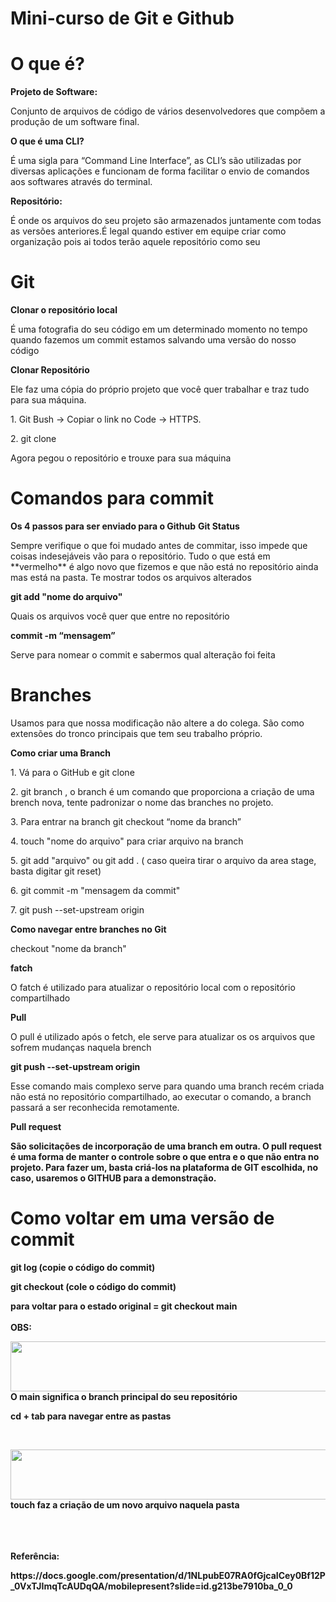 # Mini-curso de Git e Github

  <h1> O que é? </h1>
    <strong> Projeto de Software: </strong>
      <p> Conjunto de arquivos de código de vários desenvolvedores que compõem a produção de um software final. </p>
    <strong>O que é uma CLI?</strong>
      <p> É uma sigla para “Command Line Interface”, as CLI’s são utilizadas por diversas aplicações e funcionam de forma facilitar o envio de comandos aos softwares         através do terminal. </p>
    <strong>Repositório:</strong>
      <p> É onde os arquivos do seu projeto são armazenados juntamente com todas as versões anteriores.É legal quando estiver em equipe criar como organização pois ai todos terão aquele repositório como seu </p>
  
  <h1> Git </h1>
    <strong> Clonar o repositório local</strong>
      <p> É uma fotografia do seu código em um determinado momento no tempo quando fazemos um commit estamos salvando uma versão do nosso código </p>
      <p><strong>Clonar Repositório</strong></p>
      <p> Ele faz uma cópia do próprio projeto que você quer trabalhar e traz tudo para sua máquina. </p>
      <p> 1. Git Bush -> Copiar o link no Code -> HTTPS.</p>
      <p> 2. git clone <url> </p>
      <p> Agora pegou o repositório e trouxe para sua máquina </p>
  
  <h1> Comandos para commit </h1>
    <strong> Os 4 passos para ser enviado para o Github</strong> 
    <strong> Git Status </strong>
      <p> Sempre verifique o que foi mudado antes de commitar, isso impede que coisas indesejáveis vão para o repositório. Tudo o que está em **vermelho** é algo novo       que fizemos e que não está no repositório ainda mas está na pasta. Te mostrar todos os arquivos alterados</p>
    <strong> git add "nome do arquivo" </strong>
      <p> Quais os arquivos você quer que entre no repositório</p>
    <strong> commit -m “mensagem” </strong>
      <p> Serve para nomear o commit e sabermos qual alteração foi feita </p>
  
  <h1> Branches </h1>
    <p> Usamos para que nossa modificação não altere a do colega. São como extensões do tronco principais que tem seu trabalho próprio. </p>
    <strong> Como criar uma Branch  </strong>
      <p>1. Vá para o GitHub  e git clone </p>
      <p>2. git branch <nome da branch> , o branch é um comando que proporciona a criação de uma brench nova, tente padronizar o nome das branches no projeto.</p>
      <p>3. Para entrar na branch git checkout “nome da branch” </p>
      <p>4. touch "nome do arquivo" para criar arquivo na branch </p>
      <p>5. git add "arquivo" ou git add . ( caso queira tirar o arquivo da area stage, basta digitar git reset) </p>
      <p>6. git commit -m "mensagem da commit"</p>
      <p>7. git push --set-upstream origin</p>
    <strong> Como navegar entre branches no Git </strong>
      <p>checkout "nome da branch"</p>
    <strong> fatch </strong>
        <p> O fatch é utilizado para atualizar o repositório local com o repositório compartilhado </p>
      <strong>Pull</strong>
        <p> O pull é utilizado após o fetch, ele serve para atualizar os os arquivos que sofrem mudanças naquela brench</p>
      <strong>git push --set-upstream origin</strong>
      <p>Esse comando mais complexo serve para quando uma branch recém criada não está no repositório compartilhado, ao executar o comando, a branch passará a ser reconhecida remotamente.</p>
      <strong>Pull request<strong>
        <p>São solicitações de incorporação de uma branch em outra. O pull request é uma forma de manter o controle sobre o que entra e o que não entra no projeto. Para fazer um, basta criá-los na plataforma de GIT escolhida, no caso, usaremos o GITHUB para a demonstração.</p>
  
  <h1> Como voltar em uma versão de commit </h1>
  <p> git log (copie o código do commit)
  <p> git checkout (cole o código do commit)
   <p> para voltar para o estado original = git checkout main
  <br>
  <br>
  <strong> OBS: </strong>
  <br>
  <p><img align="left"  height="80" width="600" src="https://dune-soprano-18f.notion.site/image/https%3A%2F%2Fs3-us-west-2.amazonaws.com%2Fsecure.notion-static.com%2F7f5de5cc-df04-480d-8e30-85834f37e3d0%2FUntitled.png?id=1e88ae50-a555-4084-ba17-748505801502&table=block&spaceId=d742f9fe-0c3e-4980-888f-b424ff5cf418&width=820&userId=&cache=v2"></p>
  <p> O main significa o branch principal do seu repositório</p>
  <p>cd + tab para navegar entre as pastas</p>
  <br>
  <p><img align="left" height="80" width="600" src="https://dune-soprano-18f.notion.site/image/https%3A%2F%2Fs3-us-west-2.amazonaws.com%2Fsecure.notion-static.com%2Feb6236e9-9f48-4b5b-afe4-9e027aa31026%2FUntitled.png?id=34ea8a2c-a113-4d3d-be6e-bb868e2f7afd&table=block&spaceId=d742f9fe-0c3e-4980-888f-b424ff5cf418&width=820&userId=&cache=v2"></p>
  <p>touch faz a criação de um novo arquivo naquela pasta</p>
  <br>
  <br>
  <br>
    <strong> Referência: </strong>
    <p>https://docs.google.com/presentation/d/1NLpubE07RA0fGjcaICey0Bf12P_0VxTJImqTcAUDqQA/mobilepresent?slide=id.g213be7910ba_0_0</p>
  
  
  
  
  
   
  
